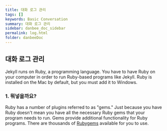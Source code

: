 ```yaml
---
title: 대화 로그 관리
tags: []
keywords: Basic Conversation
summary: 대화 로그 관리
sidebar: danbee_doc_sidebar
permalink: log.html
folder: danbeeDoc
---
```


## 대화 로그 관리

Jekyll runs on Ruby, a programming language. You have to have Ruby on your computer in order to run Ruby-based programs like Jekyll. Ruby is installed on the Mac by default, but you must add it to Windows.

### 1. 뭐넣을까요?

Ruby has a number of plugins referred to as "gems." Just because you have Ruby doesn't mean you have all the necessary Ruby gems that your program needs to run. Gems provide additional functionality for Ruby programs. There are thousands of [Rubygems](https://rubygems.org/) available for you to use.

